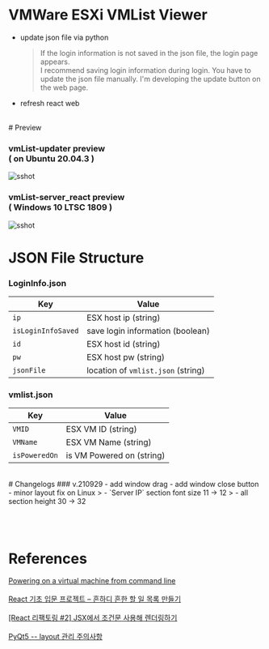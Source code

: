 # VMWare ESXi VMList Viewer

- update json file via python 
	> If the login information is not saved in the json file, the login page appears.  
I recommend saving login information during login.
  > You have to update the json file manually.
I'm developing the update button on the web page.

- refresh react web

<br>
# Preview 

### vmList-updater preview  <br> ( on Ubuntu 20.04.3 ) 
![sshot](https://github.com/walt4771/ESXi-VMList_React/blob/main/preview-vmList-updater-v.210929.PNG)

### vmList-server_react preview  <br> ( Windows 10 LTSC 1809 )
![sshot](https://github.com/walt4771/ESXi-VMList_React/blob/main/preview-vmList-server_react.png)


# JSON File Structure
### LoginInfo.json

|Key						|Value
|---------------|------------------------------------
|`ip`						|ESX host ip (string)
|`isLoginInfoSaved`			|save login information (boolean)
|`id`						|ESX host id (string)
|`pw`						|ESX host pw (string)
|`jsonFile`					|location of `vmlist.json` (string)

### vmlist.json

|Key						|Value
|---------------|------------------------------------
|`VMID`			|ESX VM ID (string)
|`VMName`		|ESX VM Name (string)
|`isPoweredOn`	|is VM Powered on (string)

<br>
# Changelogs
### v.210929
- add window drag
- add window close button
- minor layout fix on Linux 
  > - `Server IP` section font size 11 -> 12
  > - all section height 30 -> 32

<br><br>
# References

[Powering on a virtual machine from command line](https://kb.vmware.com/s/article/1038043)
<br><br>
[React 기초 입문 프로젝트 – 흔하디 흔한 할 일 목록 만들기](https://velopert.com/3480)
<br><br>
[[React 리팩토링 #2] JSX에서 조건문 사용해 렌더링하기](https://velog.io/@hidaehyunlee/React-%EB%A6%AC%ED%8C%A9%ED%86%A0%EB%A7%81-2-JSX%EC%97%90%EC%84%9C-%EC%A1%B0%EA%B1%B4%EB%AC%B8-%EC%82%AC%EC%9A%A9%ED%95%B4-%EB%A0%8C%EB%8D%94%EB%A7%81%ED%95%98%EA%B8%B0)
<br><br>
[PyQt5 -- layout 관리 주의사항](https://freeprog.tistory.com/326)
